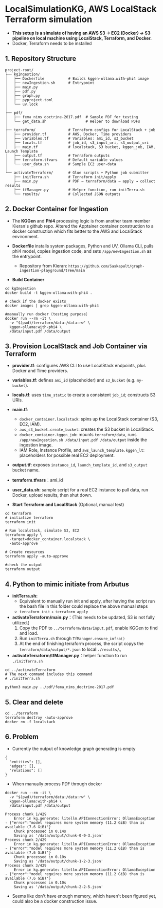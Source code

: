 # LocalSimulationKG, AWS LocalStack Terraform simulation

- **This setup is a simulate of having an AWS S3 → EC2 (Docker) → S3 pipeline on local machine using LocalStack, Terraform, and Docker.**
- Docker, Terraform needs to be installed
## 1. Repository Structure
```
project-root/
├── kgIngestion/             
│   ├── Dockerfile           # Builds kggen-ollama:with-phi4 image
│   ├── newIngestion.sh      # Entrypoint
│   ├── main.py        
│   ├── pdf.py          
│   ├── graph.py          
│   ├── pyproject.toml      
│   └── uv.lock              
│
├── pdf/
│   ├── fema_nims_doctrine-2017.pdf  # Sample PDF for testing
│   └── get_data.sh                  # Helper to download PDFs
│ 
├── terraform/               # Terraform configs for LocalStack + job
│   ├── provider.tf          # AWS, Docker, Time providers
│   ├── variables.tf         # Variables: ami_id, s3_bucket
│   ├── locals.tf            # job_id, s3_input_uri, s3_output_uri
│   ├── main.tf              # localstack, S3 bucket, kggen_job, IAM, Launch Template
│   ├── output.tf            # Terraform outputs
│   ├── terraform.tfvars     # Default variable values
│   └── user_data.sh         # Sample EC2 user-data
│
└── activateTerraform/       # Glue scripts + Python job submitter
    ├── initTerra.sh         # Terraform init/apply
    ├── main.py              # PDF → terraform/data → apply → collect results
    ├── tfManager.py         # Helper function, run initTerra.sh
    └── results/             # Collected JSON outputs
```

## 2. Docker Container for Ingestion

- The **KGGen** and **Phi4** processing logic is from another team member Kieran's github repo. Altered the Apptainer container construction to a docker construction which fits better to the AWS and LocalStack environment. 
- **Dockerfile** installs system packages, Python and UV, Ollama CLI, pulls phi4 model, copies ingestion code, and sets `/app/newIngestion.sh` as the entrypoint.
	- Repository from Kieran: `https://github.com/Saskapult/graph-ingestion-playground/tree/main`

- **Build Container**
```
cd kgIngestion 
docker build -t kggen-ollama:with-phi4 .

# check if the docker exists
docker images | grep kggen-ollama:with-phi4

#manually run docker (testing purpose)
docker run --rm -it \
  -v "$(pwd)/terraform/data:/data:rw" \
  kggen-ollama:with-phi4 \
  /data/input.pdf /data/output

```

## 3. Provision LocalStack and Job Container via Terraform
- **provider.tf**: configures AWS CLI to use LocalStack endpoints, plus Docker and Time providers.
- **variables.tf**: defines `ami_id` (placeholder) and `s3_bucket` (e.g. `my-bucket`).
- **locals.tf**: uses `time_static` to create a consistent `job_id`; constructs S3 URIs.
- **main.tf**:
    - `docker_container.localstack`: spins up the LocalStack container (S3, EC2, IAM).
    - `aws_s3_bucket.create_bucket`: creates the S3 bucket in LocalStack.
    - `docker_container.kggen_job`: mounts `terraform/data`, runs `/app/newIngestion.sh /data/input.pdf /data/output` inside the ingestion image.
    - IAM Role, Instance Profile, and `aws_launch_template.kggen_lt`: placeholders for possible real EC2 deployment.
- **output.tf**: exposes `instance_id`, `launch_template_id`, and `s3_output` bucket name.
- **terraform.tfvars**：ami_id
- **user_data.sh**: sample script for a real EC2 instance to pull data, run Docker, upload results, then shut down.

- **Start Terraform and LocalStack** (Optional, manual test)
```
cd terraform
# initialize terraform
terraform init

# Run localstack, simulate S3, EC2
terraform apply \
  -target=docker_container.localstack \
  -auto-approve

# Create resources
terraform apply -auto-approve

#check the output
terraform output
```
## 4. Python to mimic initiate from Arbutus
- **initTerra.sh:**
	- Equivalent to manually run init and apply, after having the script run the bash file in this folder could replace the above manual steps
	- `terraform init` + `terraform apply`
- **activateTerraform/main.py**：(This needs to be updated, S3 is not fully utilized.)
    1. Copy the PDF to `../terraform/data/input.pdf`, enable KGGen to find and load.
    2. Run `initTerra.sh` through `TfManager.ensure_infra()`
    3. At the end of finishing terraform process, the script copys the `terraform/data/output/*.json` to local `./results/`。
- **activateTerraform/tfManager.py**：helper function to run `./initTerra.sh` 

```
cd ../activateTerraform
# The next command includes this command
# ./initTerra.sh

python3 main.py ../pdf/fema_nims_doctrine-2017.pdf
```

## 5. Clear and delete
```
cd ../terraform
terraform destroy -auto-approve
docker rm -f localstack
```

## 6. Problem
- Currently the output of knowledge graph generating is empty
```
{
  "entities": [],
  "edges": [],
  "relations": []
}
```
- When manually process PDF through docker
```
docker run --rm -it \
  -v "$(pwd)/terraform/data:/data:rw" \
  kggen-ollama:with-phi4 \
  /data/input.pdf /data/output
```

```
Process chunk 1/429
	Error in kg.generate: litellm.APIConnectionError: OllamaException - {"error":"model requires more system memory (11.2 GiB) than is available (7.6 GiB)"}
	Chunk processed in 0.14s
	Saving as '/data/output/chunk-0-0-3.json'
Process chunk 2/429
	Error in kg.generate: litellm.APIConnectionError: OllamaException - {"error":"model requires more system memory (11.2 GiB) than is available (7.6 GiB)"}
	Chunk processed in 0.10s
	Saving as '/data/output/chunk-1-2-3.json'
Process chunk 3/429
	Error in kg.generate: litellm.APIConnectionError: OllamaException - {"error":"model requires more system memory (11.2 GiB) than is available (7.6 GiB)"}
	Chunk processed in 0.10s
	Saving as '/data/output/chunk-2-2-5.json'
```

- Seems like don't have enough memory, which haven't been figured yet, could also be a docker construction issue.  